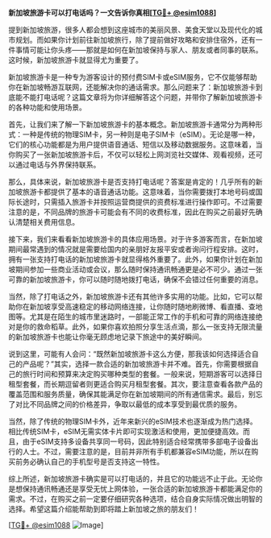 **新加坡旅游卡可以打电话吗？一文告诉你真相[[TG💪+ @esim1088](https://t.me/s/esim1088)]**

提到新加坡旅游，很多人都会想到这座城市的美丽风景、美食天堂以及现代化的城市规划。而如果你计划前往新加坡旅行，除了提前做好攻略和安排住宿外，还有一件事情可能让你头疼——那就是如何在新加坡保持与家人、朋友或者同事的联系。这时候，新加坡旅游卡就显得尤为重要了。

新加坡旅游卡是一种专为游客设计的预付费SIM卡或eSIM服务，它不仅能够帮助你在新加坡畅游互联网，还能解决你的通话需求。那么问题来了：新加坡旅游卡到底能不能打电话呢？这篇文章将为你详细解答这个问题，并带你了解新加坡旅游卡的各种功能和使用场景。

首先，让我们来了解一下新加坡旅游卡的基本概念。新加坡旅游卡通常分为两种形式：一种是传统的物理SIM卡，另一种则是电子SIM卡（eSIM）。无论是哪一种，它们的核心功能都是为用户提供语音通话、短信以及移动数据服务。这意味着，当你购买了一张新加坡旅游卡后，不仅可以轻松上网浏览社交媒体、观看视频，还可以通过电话与外界保持联系。

那么，具体来说，新加坡旅游卡是否支持打电话呢？答案是肯定的！几乎所有的新加坡旅游卡都提供了基本的语音通话功能。这意味着，当你需要拨打本地号码或国际长途时，只需插入旅游卡并按照运营商提供的资费标准进行操作即可。不过需要注意的是，不同品牌的旅游卡可能会有不同的收费标准，因此在购买之前最好先确认清楚相关费用信息。

接下来，我们来看看新加坡旅游卡的具体应用场景。对于许多游客而言，在新加坡期间最常遇到的情况就是需要给国内的亲朋好友报平安或者询问行程安排。这时，拥有一张支持打电话的新加坡旅游卡就显得格外重要了。此外，如果你计划在新加坡期间参加一些商业活动或会议，那么随时保持通讯畅通更是必不可少。通过一张可靠的新加坡旅游卡，你可以随时随地拨打电话，确保不会错过任何重要的消息。

当然，除了打电话之外，新加坡旅游卡还有其他许多实用的功能。比如，它可以帮助你在新加坡享受高速稳定的移动网络连接，让你随时随地刷微博、看直播、查地图等。尤其是在陌生的城市里迷路时，一部能正常工作的手机和可靠的网络连接绝对是你的救命稻草。此外，如果你喜欢拍照分享生活点滴，那么一张支持无限流量的新加坡旅游卡也能让你毫无顾虑地记录下旅途中的美好瞬间。

说到这里，可能有人会问：“既然新加坡旅游卡这么方便，那我该如何选择适合自己的产品呢？”其实，选择一款合适的新加坡旅游卡并不难。首先，你需要根据自己的旅行时间和预算来决定购买哪种类型的套餐。一般来说，短期游客可以选择日租型套餐，而长期逗留者则更适合购买月租型套餐。其次，要注意查看各款产品的覆盖范围和服务质量，确保其能满足你在新加坡期间的所有通信需求。最后，别忘了对比不同品牌之间的价格差异，争取以最低的成本享受到最优质的服务。

当然，除了传统的物理SIM卡外，近年来新兴的eSIM技术也逐渐成为热门选择。相比传统SIM卡，eSIM无需实体卡片即可实现激活和使用，更加便捷高效。而且，由于eSIM支持多设备共享同一号码，因此特别适合经常携带多部电子设备出行的人士。不过，需要注意的是，目前并非所有手机都兼容eSIM功能，所以在购买前务必确认自己的手机型号是否支持这一特性。

综上所述，新加坡旅游卡确实是可以打电话的，并且它的功能远不止于此。无论你是想保持通讯畅通还是享受无忧上网体验，一张合适的新加坡旅游卡都能满足你的需求。不过，在购买之前一定要仔细研究各种选项，结合自身实际情况做出明智的选择。希望这篇介绍能帮助到即将踏上新加坡之旅的朋友们！

[[TG💪+ @esim1088](https://t.me/s/esim1088) ![Image](https://i.postimg.cc/4NQfJmqS/Snipaste-2025-05-13-00-14-12.png)]